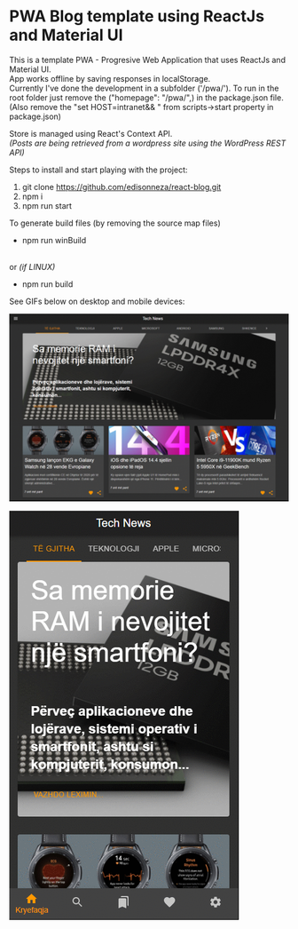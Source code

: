 # PWA Blog template using ReactJs and Material UI

This is a template PWA - Progresive Web Application that uses ReactJs and Material UI. <br/>
App works offline by saving responses in localStorage. <br/>
Currently I've done the development in a subfolder ('/pwa/'). To run in the root folder just remove the ("homepage": "/pwa/",) in the package.json file. (Also remove the "set HOST=intranet&& " from scripts->start property in package.json)

Store is managed using React's Context API. <br/>
<i>(Posts are being retrieved from a wordpress site using the WordPress REST API)</i>

Steps to install and start playing with the project:

1. git clone https://github.com/edisonneza/react-blog.git
2. npm i
3. npm run start

To generate build files (by removing the source map files) 

* npm run winBuild
<br/>
or <i>(if LINUX)</i>

* npm run build

See GIFs below on desktop and mobile devices:

![desktop version](preview_images/tech_news_en_desktop.gif)

![mobile version](preview_images/tech_news_en_mobile.gif)

